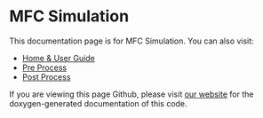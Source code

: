 # MFC Simulation

This documentation page is for MFC Simulation. You can also visit:
- [Home & User Guide](../documentation/)
- [Pre Process](../pre_process/)
- [Post Process](../post_process/)

If you are viewing this page Github, please visit [our website](https://mflowcode.github.io/simulation) for the doxygen-generated documentation of this code.
